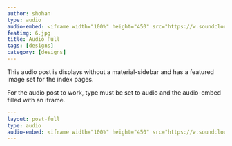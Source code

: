 ```yaml
---
author: shohan
type: audio
audio-embed: <iframe width="100%" height="450" src="https://w.soundcloud.com/player/?url=https%3A//api.soundcloud.com/tracks/143789807&amp;auto_play=false&amp;hide_related=false&amp;show_comments=true&amp;show_user=true&amp;show_reposts=false&amp;visual=true"></iframe>
featimg: 6.jpg
title: Audio Full
tags: [designs]
category: [designs]
---
```

This audio post is displays without a material-sidebar and has a featured image set for the index pages.

For the audio post to work, type must be set to audio and the audio-embed filled with an iframe.

```yml
---
layout: post-full
type: audio
audio-embed: <iframe width="100%" height="450" src="https://w.soundcloud.com/player/?url=https%3A//api.soundcloud.com/tracks/143789807&amp;auto_play=false&amp;hide_related=false&amp;show_comments=true&amp;show_user=true&amp;show_reposts=false&amp;visual=true"></iframe>
---
```

